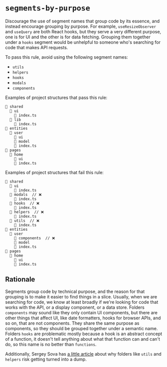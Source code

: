 # `segments-by-purpose`

Discourage the use of segment names that group code by its essence, and instead encourage grouping by purpose. For example, `useResizeObserver` and `useQuery` are both React hooks, but they serve a very different purpose, one is for UI and the other is for data fetching. Grouping them together under a `hooks` segment would be unhelpful to someone who's searching for code that makes API requests.

To pass this rule, avoid using the following segment names:

- `utils`
- `helpers`
- `hooks`
- `modals`
- `components`

Examples of project structures that pass this rule:

```
📂 shared
  📂 ui
    📄 index.ts
  📂 lib
    📄 index.ts
📂 entities
  📂 user
    📂 ui
    📂 model
    📄 index.ts
📂 pages
  📂 home
    📂 ui
    📄 index.ts
```

Examples of project structures that fail this rule:

```
📂 shared
  📂 ui
    📄 index.ts
  📂 modals  // ❌
    📄 index.ts
  📂 hooks  // ❌
    📄 index.ts
  📂 helpers  // ❌
    📄 index.ts
  📂 utils  // ❌
    📄 index.ts
📂 entities
  📂 user
    📂 components  // ❌
    📂 model
    📄 index.ts
📂 pages
  📂 home
    📂 ui
    📄 index.ts
```

## Rationale

Segments group code by technical purpose, and the reason for that grouping is to make it easier to find things in a slice. Usually, when we are searching for code, we know at least broadly if we're looking for code that works with the API, or a display component, or a data store. Folders `components` may sound like they only contain UI components, but there are other things that affect UI, like date formatters, hooks for browser APIs, and so on, that are not components. They share the same purpose as components, so they should be grouped together under a semantic name. Folders `hooks` are problematic mostly because a hook is an abstract concept of a function, it doesn't tell anything about what that function can and can't do, so this name is no better than `functions`.

Additionally, Sergey Sova has [a little article](https://dev.to/sergeysova/why-utils-helpers-is-a-dump-45fo) about why folders like `utils` and `helpers` risk getting turned into a dump.
